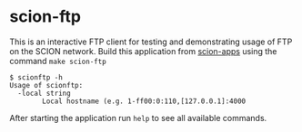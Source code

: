 # scion-ftp

This is an interactive FTP client for testing and demonstrating usage of FTP on the SCION network. Build this
application from [scion-apps](../../) using the command `make scion-ftp`

```
$ scionftp -h
Usage of scionftp:
  -local string
    	Local hostname (e.g. 1-ff00:0:110,[127.0.0.1]:4000
```

After starting the application run `help` to see all available commands.
